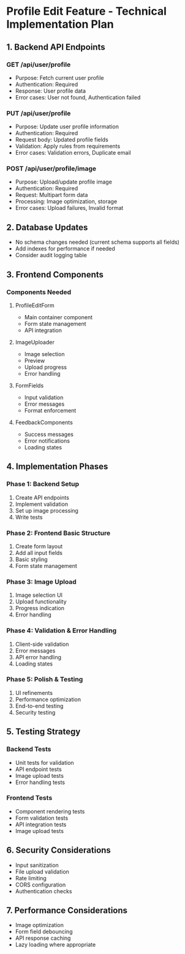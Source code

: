 # Profile Edit Feature - Technical Implementation Plan

## 1. Backend API Endpoints

### GET /api/user/profile

- Purpose: Fetch current user profile
- Authentication: Required
- Response: User profile data
- Error cases: User not found, Authentication failed

### PUT /api/user/profile

- Purpose: Update user profile information
- Authentication: Required
- Request body: Updated profile fields
- Validation: Apply rules from requirements
- Error cases: Validation errors, Duplicate email

### POST /api/user/profile/image

- Purpose: Upload/update profile image
- Authentication: Required
- Request: Multipart form data
- Processing: Image optimization, storage
- Error cases: Upload failures, Invalid format

## 2. Database Updates

- No schema changes needed (current schema supports all fields)
- Add indexes for performance if needed
- Consider audit logging table

## 3. Frontend Components

### Components Needed

1. ProfileEditForm

   - Main container component
   - Form state management
   - API integration

2. ImageUploader

   - Image selection
   - Preview
   - Upload progress
   - Error handling

3. FormFields

   - Input validation
   - Error messages
   - Format enforcement

4. FeedbackComponents
   - Success messages
   - Error notifications
   - Loading states

## 4. Implementation Phases

### Phase 1: Backend Setup

1. Create API endpoints
2. Implement validation
3. Set up image processing
4. Write tests

### Phase 2: Frontend Basic Structure

1. Create form layout
2. Add all input fields
3. Basic styling
4. Form state management

### Phase 3: Image Upload

1. Image selection UI
2. Upload functionality
3. Progress indication
4. Error handling

### Phase 4: Validation & Error Handling

1. Client-side validation
2. Error messages
3. API error handling
4. Loading states

### Phase 5: Polish & Testing

1. UI refinements
2. Performance optimization
3. End-to-end testing
4. Security testing

## 5. Testing Strategy

### Backend Tests

- Unit tests for validation
- API endpoint tests
- Image upload tests
- Error handling tests

### Frontend Tests

- Component rendering tests
- Form validation tests
- API integration tests
- Image upload tests

## 6. Security Considerations

- Input sanitization
- File upload validation
- Rate limiting
- CORS configuration
- Authentication checks

## 7. Performance Considerations

- Image optimization
- Form field debouncing
- API response caching
- Lazy loading where appropriate
